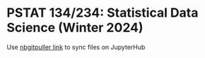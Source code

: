 # PSTAT 134/234: Statistical Data Science (Winter 2024)

Use [nbgitpuller link](https://nbgitpuller.readthedocs.io/en/latest/link.html) to sync files on JupyterHub